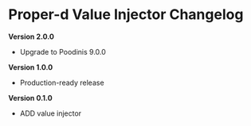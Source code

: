 # Proper-d Value Injector Changelog

**Version 2.0.0**

- Upgrade to Poodinis 9.0.0

**Version 1.0.0**

- Production-ready release

**Version 0.1.0**

- ADD value injector
